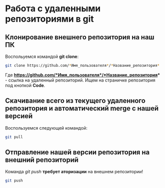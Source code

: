 # Работа с удаленными репозиториями в git

## Клонирование внешнего репозитория на наш ПК
Воспольуемся командой **git clone**:
```sh
git clone https://github.com/*Имя_пользователя*/*Название_репозитория*
```
Где __https://github.com/*Имя_пользователя*/*Название_репозитория*__ - ссылка на удаленный репозиторий. Ищем на страничке репозитория под кнопкой **Code**.

## Скачивание всего из текущего удаленного репозитория и автоматический merge с нашей версией
Воспользуемся следующей командой:
```sh
git pull
```
## Отправление нашей версии репозитория на внешний репозиторий
Команда *git push* **требует аторизации** на внешнем репозитории!
```sh
git push
```


